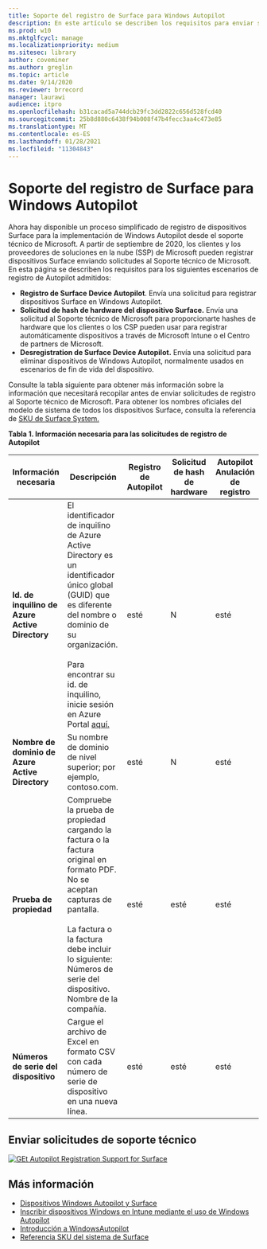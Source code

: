 ```yaml
---
title: Soporte del registro de Surface para Windows Autopilot
description: En este artículo se describen los requisitos para enviar solicitudes de registro de Autopilot al Soporte técnico de Microsoft.
ms.prod: w10
ms.mktglfcycl: manage
ms.localizationpriority: medium
ms.sitesec: library
author: coveminer
ms.author: greglin
ms.topic: article
ms.date: 9/14/2020
ms.reviewer: brrecord
manager: laurawi
audience: itpro
ms.openlocfilehash: b31cacad5a744dcb29fc3dd2822c656d528fcd40
ms.sourcegitcommit: 25b8d880c6438f94b008f47b4fecc3aa4c473e85
ms.translationtype: MT
ms.contentlocale: es-ES
ms.lasthandoff: 01/28/2021
ms.locfileid: "11304843"
---
```

# Soporte del registro de Surface para Windows Autopilot

Ahora hay disponible un proceso simplificado de registro de dispositivos Surface para la implementación de Windows Autopilot desde el soporte técnico de Microsoft. A partir de septiembre de 2020, los clientes y los proveedores de soluciones en la nube (SSP) de Microsoft pueden registrar dispositivos Surface enviando solicitudes al Soporte técnico de Microsoft. En esta página se describen los requisitos para los siguientes escenarios de registro de Autopilot admitidos:
 
- **Registro de Surface Device Autopilot**. Envía una solicitud para registrar dispositivos Surface en Windows Autopilot.
- **Solicitud de hash de hardware del dispositivo Surface.** Envía una solicitud al Soporte técnico de Microsoft para proporcionarte hashes de hardware que los clientes o los CSP pueden usar para registrar automáticamente dispositivos a través de Microsoft Intune o el Centro de partners de Microsoft.
- **Desregistration de Surface Device Autopilot.** Envía una solicitud para eliminar dispositivos de Windows Autopilot, normalmente usados en escenarios de fin de vida del dispositivo.

Consulte la tabla siguiente para obtener más información sobre la información que necesitará recopilar antes de enviar solicitudes de registro al Soporte técnico de Microsoft. Para obtener los nombres oficiales del modelo de sistema de todos los dispositivos Surface, consulta la referencia de [SKU de Surface System.](surface-system-sku-reference.md)
 
**Tabla 1. Información necesaria para las solicitudes de registro de Autopilot**
 

| Información necesaria                   | Descripción                                                                                                                                                                                                                                                                                    | Registro de Autopilot | Solicitud de hash de hardware | Autopilot<br>Anulación de registro |
| -------------------------------------- | ---------------------------------------------------------------------------------------------------------------------------------------------------------------------------------------------------------------------------------------------------------------------------------------------- | ---------------------- | --------------------- | --------------------------- |
| **Id. de inquilino de Azure Active Directory**   | El identificador de inquilino de Azure Active Directory es un identificador único global (GUID) que es diferente del nombre o dominio de su organización.<br> <br>Para encontrar su id. de inquilino, inicie sesión en Azure Portal [aquí.](https://portal.azure.com/#blade/Microsoft_AAD_IAM/ActiveDirectoryMenuBlade/Properties) | esté                      | N                     | esté                           |
| **Nombre de dominio de Azure Active Directory** | Su nombre de dominio de nivel superior; por ejemplo, contoso.com.                                                                                                                                                                                                                                          | esté                      | N                     | esté                           |
| **Prueba de propiedad**                 | Compruebe la prueba de propiedad cargando la factura o la factura original en formato PDF. No se aceptan capturas de pantalla.<br> <br>La factura o la factura debe incluir lo siguiente:<br>Números de serie del dispositivo.<br>Nombre de la compañía.                                                           | esté                      | esté                     | esté                           |
| **Números de serie del dispositivo**              | Cargue el archivo de Excel en formato CSV con cada número de serie de dispositivo en una nueva línea.                                                                                                                                                                                                                  | esté                      | esté                     | esté                           |

 

## Enviar solicitudes de soporte técnico

  [![GEt Autopilot Registration Support for Surface](images/autopilot-reg-support-surface.png)](https://prod.support.services.microsoft.com/supportrequestform/0d8bf192-cab7-6d39-143d-5a17840b9f5f)
 
 
 
## Más información

- [Dispositivos Windows Autopilot y Surface](windows-autopilot-and-surface-devices.md)
- [Inscribir dispositivos Windows en Intune mediante el uso de Windows Autopilot](https://docs.microsoft.com/mem/autopilot/enrollment-autopilot)
- [Introducción a WindowsAutopilot](https://docs.microsoft.com/mem/autopilot/windows-autopilot)
- [Referencia SKU del sistema de Surface](surface-system-sku-reference.md)

 
 
 

